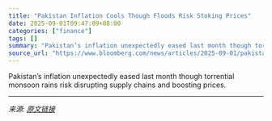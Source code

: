 ```yaml
---
title: "Pakistan Inflation Cools Though Floods Risk Stoking Prices"
date: 2025-09-01T09:47:09+08:00
categories: ["finance"]
tags: []
summary: "Pakistan’s inflation unexpectedly eased last month though torrential monsoon rains risk disrupting supply chains and boosting prices."
source_url: "https://www.bloomberg.com/news/articles/2025-09-01/pakistan-inflation-cools-though-floods-risk-stoking-prices"
---
```


Pakistan’s inflation unexpectedly eased last month though torrential monsoon rains risk disrupting supply chains and boosting prices.

---

*来源: [原文链接](https://www.bloomberg.com/news/articles/2025-09-01/pakistan-inflation-cools-though-floods-risk-stoking-prices)*
